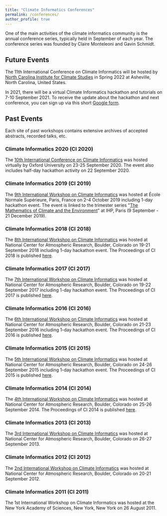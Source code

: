 ```yaml
---
title: "Climate Informatics Conferences"
permalink: /conferences/
author_profile: true
---
```


One of the main activities of the climate informatics community is the annual conference series, 
typically held in September of each year. The conference series was founded by Claire Monteleoni
and Gavin Schmidt.

## Future Events

The 11th International Conference on Climate Informatics will be hosted by [North Carolina Institute
for Climate Studies](https://ncics.org/) in Spring 2022 at Asheville, North Carolina, United States.

In 2021, there will be a virtual Climate Informatics hackathon and tutorials on 7-10 September 2021. 
To receive the update about the hackathon and next conference, you can sign up via this short 
[Google form](https://forms.gle/pz8WYEUohqfG3TEM9). 

## Past Events 

Each site of past workshops contains extensive archives of accepted abstracts, recorded talks, etc.

### Climate Informatics 2020 (CI 2020)  
The [10th International Conference on Climate Informatics](https://ci2020.web.ox.ac.uk/home) was hosted
virtually by Oxford University on 23-25 September 2020. The event also includes half-day hackathon activity 
on 22 September 2020.

### Climate Informatics 2019 (CI 2019)
The [9th International Workshop on Climate Informatics](https://sites.google.com/view/climateinformatics2019)
was hosted at École Normale Supérieure, Paris, France on 2-4 October 2019 including 1-day hackathon event.
The event is linked to the trimester series "[The Mathematics of Climate and the Environment](http://www.geosciences.ens.fr/CliMathParis2019/)" 
at IHP, Paris (9 September - 21 December 2019).

### Climate Informatics 2018 (CI 2018)
The [8th International Workshop on Climate Informatics](https://www2.cisl.ucar.edu/events/workshops/climate-informatics/2018/home)
was hosted at National Center for Atmospheric Research, Boulder, Colorado on 19-21 September 2018 including
1-day hackathon event. The Proceedings of CI 2018 is published [here](http://dx.doi.org/10.5065/D6BZ64XQ).

### Climate Informatics 2017 (CI 2017)
The [7th International Workshop on Climate Informatics](https://www2.cisl.ucar.edu/events/workshops/climate-informatics/2017/home)
was hosted at National Center for Atmospheric Research, Boulder, Colorado on 19-22 September 2017 including
1-day hackathon event. The Proceedings of CI 2017 is published [here](http://dx.doi.org/10.5065/D6222SH7).

### Climate Informatics 2016 (CI 2016)
The [6th International Workshop on Climate Informatics](https://www2.cisl.ucar.edu/events/workshops/ci2016)
was hosted at National Center for Atmospheric Research, Boulder, Colorado on 21-23 September 2016 including
1-day hackathon event. The Proceedings of CI 2016 is published [here](http://dx.doi.org/10.5065/D6K072N6).

### Climate Informatics 2015 (CI 2015)
The [5th International Workshop on Climate Informatics](https://www2.cisl.ucar.edu/events/workshops/climate-informatics/2015/home)
was hosted at National Center for Atmospheric Research, Boulder, Colorado on 24-26 September 2015 including
1-day hackathon event. The Proceedings of CI 2015 is published [here](https://www2.cisl.ucar.edu/events/workshops/climate-informatics/2015/workshop-proceedings).

### Climate Informatics 2014 (CI 2014)
The [4th International Workshop on Climate Informatics](https://www2.cisl.ucar.edu/event/ci2014) was hosted 
at National Center for Atmospheric Research, Boulder, Colorado on 25-26 September 2014. The Proceedings of CI 2014 is published [here](https://link.springer.com/book/10.1007%2F978-3-319-17220-0).

### Climate Informatics 2013 (CI 2013)
The [3rd International Workshop on Climate Informatics](https://www2.cisl.ucar.edu/event/ci2013) was hosted 
at National Center for Atmospheric Research, Boulder, Colorado on 26-27 September 2013.

### Climate Informatics 2012 (CI 2012)
The [2nd International Workshop on Climate Informatics](https://www2.cisl.ucar.edu/event/ci2012/home) was hosted 
at National Center for Atmospheric Research, Boulder, Colorado on 20-21 September 2012.

### Climate Informatics 2011 (CI 2011)
The 1st International Workshop on Climate Informatics was hosted at the New York Academy of Sciences, New York, 
New York on 26 August 2011.
